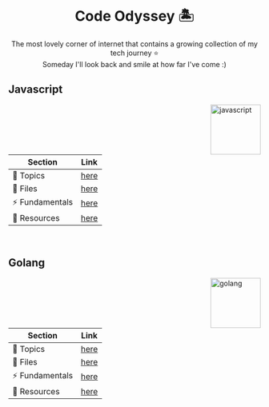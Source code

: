 <h1 align="center">Code Odyssey 🏝️</h1>

<p align="center">The most lovely corner of internet that contains a growing collection of my tech journey ⭐️ <br> Someday I'll look back and smile at how far I've come :)</p>

<h2>Javascript</h2>
<img width="100" height="100" alt="javascript" align="right" src="https://github.com/user-attachments/assets/f31c8ee2-16c6-4004-a84f-ed7c263defd8" />

|Section           |Link                           |
|------------------|-------------------------------|
|📝 Topics         |[here](Javascript/README.md)   |
|📒 Files          |[here](Javascript/files)       |
|⚡️ Fundamentals   |[here](Javascript/fundamentals)|
|🔗 Resources      |[here](Javascript/RESOURCES.md)|

<br>
<h2>Golang</h2>
<img width="100" height="100" alt="golang" align="right" src="https://github.com/user-attachments/assets/4ac3300f-00ce-431f-8b1b-8f179db65cf4" />

|Section           |Link                           |
|------------------|-------------------------------|
|📝 Topics         |[here](Golang/README.md)   |
|📒 Files          |[here](Golang/files)       |
|⚡️ Fundamentals   |[here](Golang/fundamentals)|
|🔗 Resources      |[here](Golang/RESOURCES.md)|


